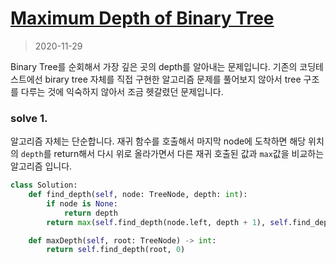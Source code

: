# [Maximum Depth of Binary Tree](https://leetcode.com/explore/interview/card/top-interview-questions-easy/94/trees/555/)

> 2020-11-29

Binary Tree를 순회해서 가장 깊은 곳의 depth를 알아내는 문제입니다.
기존의 코딩테스트에선 birary tree 자체를 직접 구현한 알고리즘 문제를 풀어보지 않아서 tree 구조를 다루는 것에 익숙하지 않아서 조금 헷갈렸던 문제입니다.

### solve 1.
알고리즘 자체는 단순합니다. 
재귀 함수를 호출해서 마지막 node에 도착하면 해당 위치의 `depth`를 return해서 다시 위로 올라가면서 
다른 재귀 호출된 값과 `max`값을 비교하는 알고리즘 입니다.

```python
class Solution:
    def find_depth(self, node: TreeNode, depth: int):
        if node is None:
            return depth
        return max(self.find_depth(node.left, depth + 1), self.find_depth(node.right, depth + 1))

    def maxDepth(self, root: TreeNode) -> int:
        return self.find_depth(root, 0)
```